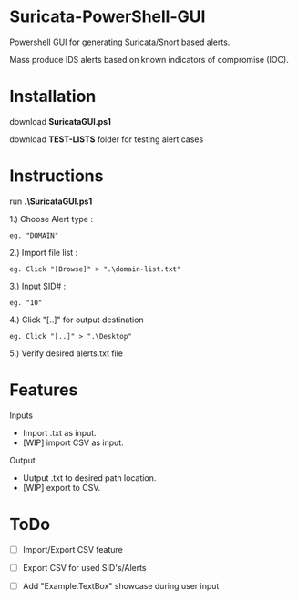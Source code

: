 # Suricata-PowerShell-GUI
Powershell GUI for generating Suricata/Snort based alerts.

Mass produce IDS alerts based on known indicators of compromise (IOC).

# Installation

download **SuricataGUI.ps1**

download **TEST-LISTS** folder for testing alert cases 





# Instructions


run **.\SuricataGUI.ps1**

1.) Choose Alert type :

    eg. "DOMAIN"
    
2.) Import file list : 

    eg. Click "[Browse]" > ".\domain-list.txt"
    
3.) Input SID# :

    eg. "10"
    
4.) Click "[..]" for output destination

    eg. Click "[..]" > ".\Desktop"
    
5.) Verify desired alerts.txt file


# Features
  Inputs
  - Import .txt as input.
  - [WIP] import CSV as input.

  Output
  - Uutput .txt to desired path location.
  - [WIP] export to CSV.







# ToDo

  - [ ] Import/Export CSV feature
  
  - [ ] Export CSV for used SID's/Alerts
  
  - [ ] Add "Example.TextBox" showcase during user input



